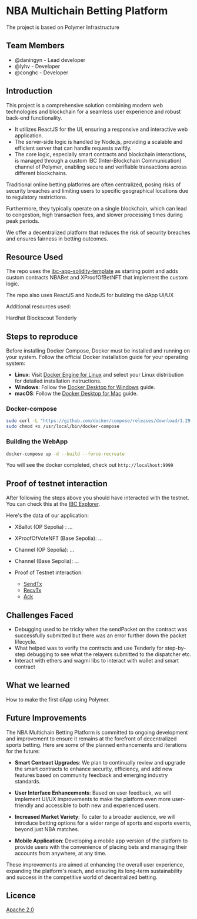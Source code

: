 # NBA Multichain Betting Platform

The project is based on Polymer Infrastructure

## Team Members

- @daningyn - Lead developer
- @lyhv - Developer
- @conghc - Developer

## Introduction

This project is a comprehensive solution combining modern web technologies and blockchain for a seamless user experience and robust back-end functionality.
- It utilizes ReactJS for the UI, ensuring a responsive and interactive web application.
- The server-side logic is handled by Node.js, providing a scalable and efficient server that can handle requests swiftly.
- The core logic, especially smart contracts and blockchain interactions, is managed through a custom IBC (Inter-Blockchain Communication) channel of Polymer, enabling secure and verifiable transactions across different blockchains.

Traditional online betting platforms are often centralized, posing risks of security breaches and limiting users to specific geographical locations due to regulatory restrictions. 

Furthermore, they typically operate on a single blockchain, which can lead to congestion, high transaction fees, and slower processing times during peak periods.

We offer a decentralized platform that reduces the risk of security breaches and ensures fairness in betting outcomes.

## Resource Used

The repo uses the [ibc-app-solidity-template](https://github.com/open-ibc/ibc-app-solidity-template) as starting point and adds custom contracts NBABet and XProofOfBetNFT that implement the custom logic.

The repo also uses ReactJS and NodeJS for building the dApp UI/UX

Additional resources used:

Hardhat
Blockscout
Tenderly

## Steps to reproduce

Before installing Docker Compose, Docker must be installed and running on your system. Follow the official Docker installation guide for your operating system:

- **Linux**: Visit [Docker Engine for Linux](https://docs.docker.com/engine/install/#server) and select your Linux distribution for detailed installation instructions.
- **Windows**: Follow the [Docker Desktop for Windows](https://docs.docker.com/desktop/windows/install/) guide.
- **macOS**: Follow the [Docker Desktop for Mac](https://docs.docker.com/desktop/mac/install/) guide.

### Docker-compose

```bash
sudo curl -L "https://github.com/docker/compose/releases/download/1.29.2/docker-compose-$(uname -s)-$(uname -m)" -o /usr/local/bin/docker-compose
sudo chmod +x /usr/local/bin/docker-compose
```

### Building the WebApp

```bash
docker-compose up -d --build --force-recreate
```
You will see the docker completed, check out `http://localhost:9999`

## Proof of testnet interaction

After following the steps above you should have interacted with the testnet. You can check this at the [IBC Explorer](https://explorer.ethdenver.testnet.polymer.zone/).

Here's the data of our application:

- XBallot (OP Sepolia) : ...
- XProofOfVoteNFT (Base Sepolia): ...
- Channel (OP Sepolia): ...
- Channel (Base Sepolia): ...

- Proof of Testnet interaction:
    - [SendTx](...)
    - [RecvTx](...)
    - [Ack](...)

## Challenges Faced

- Debugging used to be tricky when the sendPacket on the contract was successfully submitted but there was an error further down the packet lifecycle.
- What helped was to verify the contracts and use Tenderly for step-by-step debugging to see what the relayers submitted to the dispatcher etc.
- Interact with ethers and wagmi libs to interact with wallet and smart contract

## What we learned

How to make the first dApp using Polymer.

## Future Improvements

The NBA Multichain Betting Platform is committed to ongoing development and improvement to ensure it remains at the forefront of decentralized sports betting. Here are some of the planned enhancements and iterations for the future:

- **Smart Contract Upgrades**: We plan to continually review and upgrade the smart contracts to enhance security, efficiency, and add new features based on community feedback and emerging industry standards.

- **User Interface Enhancements**: Based on user feedback, we will implement UI/UX improvements to make the platform even more user-friendly and accessible to both new and experienced users.

- **Increased Market Variety**: To cater to a broader audience, we will introduce betting options for a wider range of sports and esports events, beyond just NBA matches.

- **Mobile Application**: Developing a mobile app version of the platform to provide users with the convenience of placing bets and managing their accounts from anywhere, at any time.

These improvements are aimed at enhancing the overall user experience, expanding the platform's reach, and ensuring its long-term sustainability and success in the competitive world of decentralized betting.

## Licence

[Apache 2.0](LICENSE)

